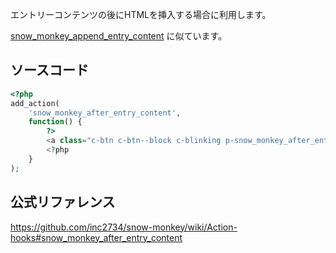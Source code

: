 エントリーコンテンツの後にHTMLを挿入する場合に利用します。

[snow_monkey_append_entry_content](https://happy-snow-monkey.olein-design.com/snow_monkey_append_entry_content/) に似ています。

## ソースコード
```php
<?php
add_action(
	'snow_monkey_after_entry_content',
	function() {
		?>
		<a class="c-btn c-btn--block c-blinking p-snow_monkey_after_entry_content" href="<?php echo esc_url( home_url( '/snow_monkey_after_entry_content' ) ); ?>" role="button">snow_monkey_after_entry_content</a>
		<?php
	}
);
```

## 公式リファレンス
https://github.com/inc2734/snow-monkey/wiki/Action-hooks#snow_monkey_after_entry_content